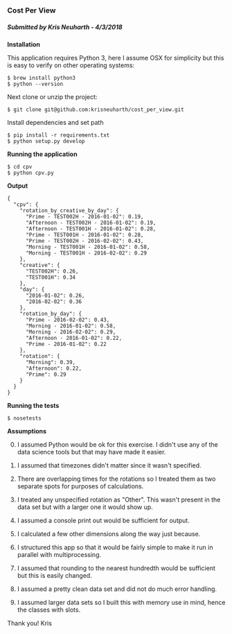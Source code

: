 ### Cost Per View

##### Submitted by Kris Neuharth - 4/3/2018

**Installation**

This application requires Python 3, here I assume OSX for simplicity but this is easy to verify on other operating systems:

    $ brew install python3
    $ python --version


Next clone or unzip the project:
    
    $ git clone git@github.com:krisneuharth/cost_per_view.git
 
Install dependencies and set path
    
    $ pip install -r requirements.txt
    $ python setup.py develop


**Running the application**

    $ cd cpv
    $ python cpv.py
    

**Output**

    {
      "cpv": {
        "rotation_by_creative_by_day": {
          "Prime - TEST002H - 2016-01-02": 0.19,
          "Afternoon - TEST002H - 2016-01-02": 0.19,
          "Afternoon - TEST001H - 2016-01-02": 0.28,
          "Prime - TEST001H - 2016-01-02": 0.28,
          "Prime - TEST002H - 2016-02-02": 0.43,
          "Morning - TEST001H - 2016-01-02": 0.58,
          "Morning - TEST001H - 2016-02-02": 0.29
        },
        "creative": {
          "TEST002H": 0.26,
          "TEST001H": 0.34
        },
        "day": {
          "2016-01-02": 0.26,
          "2016-02-02": 0.36
        },
        "rotation_by_day": {
          "Prime - 2016-02-02": 0.43,
          "Morning - 2016-01-02": 0.58,
          "Morning - 2016-02-02": 0.29,
          "Afternoon - 2016-01-02": 0.22,
          "Prime - 2016-01-02": 0.22
        },
        "rotation": {
          "Morning": 0.39,
          "Afternoon": 0.22,
          "Prime": 0.29
        }
      }
    }

**Running the tests**

    $ nosetests

**Assumptions**

0) I assumed Python would be ok for this exercise. I didn't use any of the data science tools but that may have made it easier.

1) I assumed that timezones didn't matter since it wasn't specified.

2) There are overlapping times for the rotations so I treated them as two separate spots for purposes of calculations.     

3) I treated any unspecified rotation as "Other". This wasn't present in the data set but with a larger one it would show up.

4) I assumed a console print out would be sufficient for output.

5) I calculated a few other dimensions along the way just because.

6) I structured this app so that it would be fairly simple to make it run in parallel
with multiprocessing.

7) I assumed that rounding to the nearest hundredth would be sufficient but this is easily changed.

8) I assumed a pretty clean data set and did not do much error handling.

9) I assumed larger data sets so I built this with memory use in mind, hence the classes with slots.




Thank you!
Kris

